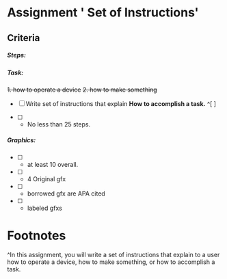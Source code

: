 # Assignment  ' Set of Instructions' 


## Criteria
#####  Steps:
##### Task:
~~1.	how to operate a device~~ 
~~2.	how to make something~~
- [ ] Write set of instructions that explain 
**How to accomplish a task.** ^[ ] 

- [ ] - No less than 25 steps.

##### Graphics:
- [ ] 	-	at least 10 overall.
- [ ] 	-	4 Original gfx
- [ ] 	- borrowed gfx are APA cited
- [ ] 	- labeled gfxs

# Footnotes

^In this assignment, you will write a set of instructions that explain to a user how to operate a device, how to make something, or how to accomplish a task.


<!--stackedit_data:
eyJoaXN0b3J5IjpbMTI5Mjc4MjI1MV19
-->